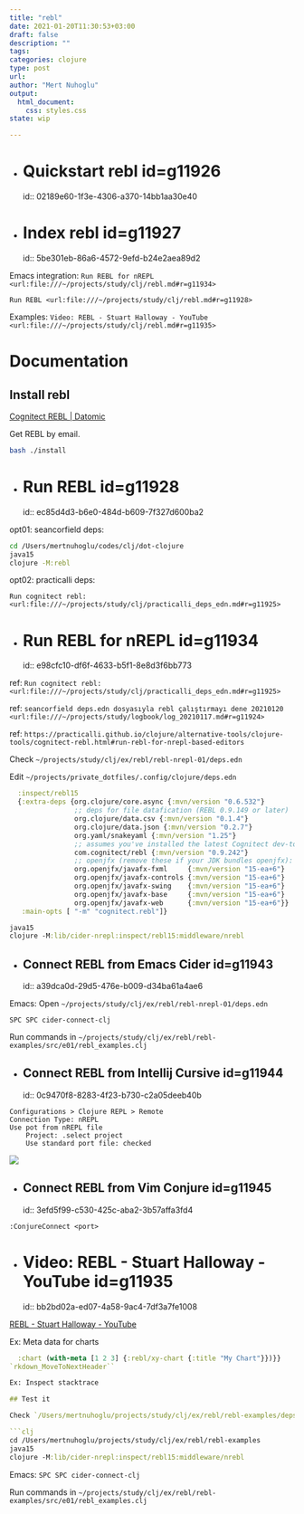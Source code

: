 ```yaml
--- 
title: "rebl"
date: 2021-01-20T11:30:53+03:00 
draft: false
description: ""
tags:
categories: clojure
type: post
url:
author: "Mert Nuhoglu"
output:
  html_document:
    css: styles.css
state: wip

---
```


- # Quickstart rebl id=g11926
  id:: 02189e60-1f3e-4306-a370-14bb1aa30e40

- # Index rebl id=g11927
  id:: 5be301eb-86a6-4572-9efd-b24e2aea89d2

Emacs integration: `Run REBL for nREPL <url:file:///~/projects/study/clj/rebl.md#r=g11934>`

`Run REBL <url:file:///~/projects/study/clj/rebl.md#r=g11928>`

Examples: `Video: REBL - Stuart Halloway - YouTube <url:file:///~/projects/study/clj/rebl.md#r=g11935>`

# Documentation

## Install rebl

[Cognitect REBL | Datomic](https://docs.datomic.com/cloud/other-tools/REBL.html#installation)

Get REBL by email.

```bash
bash ./install
```

- # Run REBL id=g11928
  id:: ec85d4d3-b6e0-484d-b609-7f327d600ba2

opt01: seancorfield deps:

```bash
cd /Users/mertnuhoglu/codes/clj/dot-clojure
java15
clojure -M:rebl
```

opt02: practicalli deps:

`Run cognitect rebl: <url:file:///~/projects/study/clj/practicalli_deps_edn.md#r=g11925>`

- # Run REBL for nREPL id=g11934
  id:: e98cfc10-df6f-4633-b5f1-8e8d3f6bb773

ref: `Run cognitect rebl: <url:file:///~/projects/study/clj/practicalli_deps_edn.md#r=g11925>`

ref: `seancorfield deps.edn dosyasıyla rebl çalıştırmayı dene 20210120  <url:file:///~/projects/study/logbook/log_20210117.md#r=g11924>`

ref: `https://practicalli.github.io/clojure/alternative-tools/clojure-tools/cognitect-rebl.html#run-rebl-for-nrepl-based-editors`

Check `~/projects/study/clj/ex/rebl/rebl-nrepl-01/deps.edn`

Edit `~/projects/private_dotfiles/.config/clojure/deps.edn`

```clj
  :inspect/rebl15
  {:extra-deps {org.clojure/core.async {:mvn/version "0.6.532"}
                ;; deps for file datafication (REBL 0.9.149 or later)
                org.clojure/data.csv {:mvn/version "0.1.4"}
                org.clojure/data.json {:mvn/version "0.2.7"}
                org.yaml/snakeyaml {:mvn/version "1.25"}
                ;; assumes you've installed the latest Cognitect dev-tools:
                com.cognitect/rebl {:mvn/version "0.9.242"}
                ;; openjfx (remove these if your JDK bundles openjfx):
                org.openjfx/javafx-fxml     {:mvn/version "15-ea+6"}
                org.openjfx/javafx-controls {:mvn/version "15-ea+6"}
                org.openjfx/javafx-swing    {:mvn/version "15-ea+6"}
                org.openjfx/javafx-base     {:mvn/version "15-ea+6"}
                org.openjfx/javafx-web      {:mvn/version "15-ea+6"}}
   :main-opts [ "-m" "cognitect.rebl"]}
```

```clj
java15
clojure -M:lib/cider-nrepl:inspect/rebl15:middleware/nrebl
```

- ## Connect REBL from Emacs Cider id=g11943
  id:: a39dca0d-29d5-476e-b009-d34ba61a4ae6

Emacs: Open  `~/projects/study/clj/ex/rebl/rebl-nrepl-01/deps.edn`

`SPC SPC cider-connect-clj`

Run commands in `~/projects/study/clj/ex/rebl/rebl-examples/src/e01/rebl_examples.clj`

- ## Connect REBL from Intellij Cursive id=g11944
  id:: 0c9470f8-8283-4f23-b730-c2a05deeb40b

```
Configurations > Clojure REPL > Remote
Connection Type: nREPL
Use pot from nREPL file
	Project: .select project
	Use standard port file: checked
```

![](/Users/mertnuhoglu/gdrive/keynote_resimler/screencapture/scs20210121_211450.jpg)

- ## Connect REBL from Vim Conjure id=g11945
  id:: 3efd5f99-c530-425c-aba2-3b57affa3fd4

`:ConjureConnect <port>`

- # Video: REBL - Stuart Halloway - YouTube id=g11935
  id:: bb2bd02a-ed07-4a58-9ac4-7df3a7fe1008

[REBL - Stuart Halloway - YouTube](https://www.youtube.com/watch?v=c52QhiXsmyI&t=1347s)

Ex: Meta data for charts

```clj
  :chart (with-meta [1 2 3] {:rebl/xy-chart {:title "My Chart"}})}}
`rkdown_MoveToNextHeader``

Ex: Inspect stacktrace

## Test it

Check `/Users/mertnuhoglu/projects/study/clj/ex/rebl/rebl-examples/deps.edn`

```clj
cd /Users/mertnuhoglu/projects/study/clj/ex/rebl/rebl-examples
java15
clojure -M:lib/cider-nrepl:inspect/rebl15:middleware/nrebl
```

Emacs: `SPC SPC cider-connect-clj`

Run commands in `~/projects/study/clj/ex/rebl/rebl-examples/src/e01/rebl_examples.clj`

